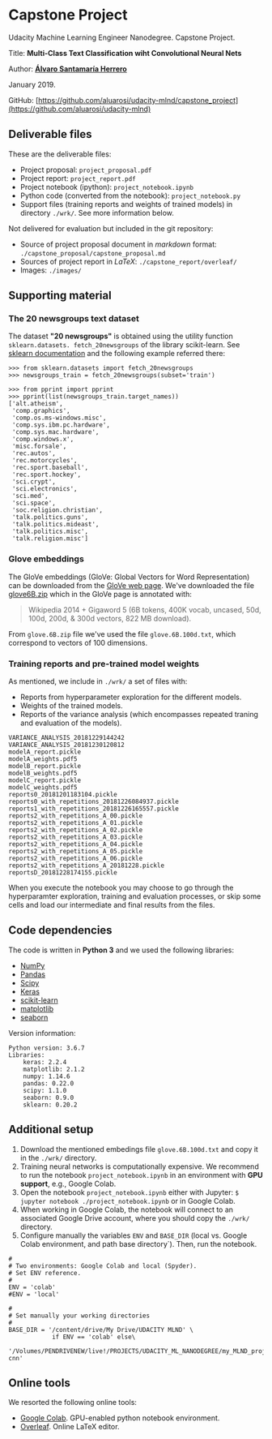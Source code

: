 # Capstone Project

Udacity Machine Learning Engineer Nanodegree. Capstone Project.

Title: **Multi-Class Text Classification wiht Convolutional Neural Nets**
 
Author: **[Álvaro Santamaría Herrero](https://github.com/aluarosi)**
 
January 2019. 

GitHub: [https://github.com/aluarosi/udacity-mlnd/capstone_project](https://github.com/aluarosi/udacity-mlnd)


## Deliverable files

These are the deliverable files:

* Project proposal: `project_proposal.pdf`
* Project report: `project_report.pdf`
* Project notebook (ipython): `project_notebook.ipynb`
* Python code (converted from the notebook): `project_notebook.py`
* Support files (training reports and weights of trained models) in directory `./wrk/`. See more information below.

Not delivered for evaluation but included in the git repository:

* Source of project proposal document in *markdown* format: `./capstone_proposal/capstone_proposal.md`
* Sources of project report in *LaTeX*: `./capstone_report/overleaf/`
* Images: `./images/`

## Supporting material

### The 20 newsgroups text dataset 

The dataset **"20 newsgroups"** is obtained using the utility function `sklearn.datasets. fetch_20newsgroups` of the library scikit-learn. See [sklearn documentation](https://scikit-learn.org/0.19/datasets/twenty_newsgroups.html) and the following example referred there:

```
>>> from sklearn.datasets import fetch_20newsgroups
>>> newsgroups_train = fetch_20newsgroups(subset='train')

>>> from pprint import pprint
>>> pprint(list(newsgroups_train.target_names))
['alt.atheism',
 'comp.graphics',
 'comp.os.ms-windows.misc',
 'comp.sys.ibm.pc.hardware',
 'comp.sys.mac.hardware',
 'comp.windows.x',
 'misc.forsale',
 'rec.autos',
 'rec.motorcycles',
 'rec.sport.baseball',
 'rec.sport.hockey',
 'sci.crypt',
 'sci.electronics',
 'sci.med',
 'sci.space',
 'soc.religion.christian',
 'talk.politics.guns',
 'talk.politics.mideast',
 'talk.politics.misc',
 'talk.religion.misc']
```

### Glove embeddings 

The GloVe embeddings (GloVe: Global Vectors for Word Representation) can be downloaded from the [GloVe web page](https://nlp.stanford.edu/projects/glove/). We've downloaded the file [glove6B.zip](http://nlp.stanford.edu/data/glove.6B.zip) which in the GloVe page is annotated with: 

> Wikipedia 2014 + Gigaword 5 (6B tokens, 400K vocab, uncased, 50d, 100d, 200d, & 300d vectors, 822 MB download).

From `glove.6B.zip` file we've used the file `glove.6B.100d.txt`, which correspond to vectors of 100 dimensions.

### Training reports and pre-trained model weights

As mentioned, we include in  `./wrk/` a set of files with:

* Reports from hyperparameter exploration for the different models. 
* Weights of the trained models. 
* Reports of the variance analysis (which encompasses repeated traning and evaluation of the models). 

```
VARIANCE_ANALYSIS_20181229144242
VARIANCE_ANALYSIS_20181230120812
modelA_report.pickle
modelA_weights.pdf5
modelB_report.pickle
modelB_weights.pdf5
modelC_report.pickle
modelC_weights.pdf5
reports0_20181201183104.pickle
reports0_with_repetitions_20181226084937.pickle
reports1_with_repetitions_20181226165557.pickle
reports2_with_repetitions_A_00.pickle
reports2_with_repetitions_A_01.pickle
reports2_with_repetitions_A_02.pickle
reports2_with_repetitions_A_03.pickle
reports2_with_repetitions_A_04.pickle
reports2_with_repetitions_A_05.pickle
reports2_with_repetitions_A_06.pickle
reports2_with_repetitions_A_20181228.pickle
reportsD_20181228174155.pickle
```

When you execute the notebook you may choose to go through the hyperparamter exploration, training and evaluation processes, or skip some cells and load our intermediate and final results from the files.

## Code dependencies

The code is written in **Python 3** and we used the following libraries:

* [NumPy](http://www.numpy.org/)
* [Pandas](https://pandas.pydata.org/)
* [Scipy](https://www.scipy.org/)
* [Keras](https://keras.io/)
* [scikit-learn](https://scikit-learn.org/stable/)
* [matplotlib](https://matplotlib.org/)
* [seaborn](https://seaborn.pydata.org/)

Version information:

```
Python version: 3.6.7
Libraries:
    keras: 2.2.4
    matplotlib: 2.1.2
    numpy: 1.14.6
    pandas: 0.22.0
    scipy: 1.1.0
    seaborn: 0.9.0
    sklearn: 0.20.2
```

## Additional setup

1. Download the mentioned embedings file `glove.6B.100d.txt` and copy it in the `./wrk/` directory.
2. Training neural networks is computationally expensive. We recommend to run the notebook `project_notebook.ipynb` in an environment with **GPU support**, e.g., Google Colab.
3. Open the notebook `project_notebook.ipynb` either with Jupyter: `$ jupyter notebook ./project_notebook.ipynb` or in Google Colab.
4. When working in Google Colab, the notebook will connect to an associated Google Drive account, where you should copy the `./wrk/` directory.
5. Configure manually the variables `ENV` and `BASE_DIR` (local vs. Google Colab environment, and path base directory`). Then, run the notebook.

```
#
# Two environments: Google Colab and local (Spyder).
# Set ENV reference.
#
ENV = 'colab'
#ENV = 'local'

#
# Set manually your working directories
#
BASE_DIR = '/content/drive/My Drive/UDACITY MLND' \
            if ENV == 'colab' else\
            '/Volumes/PENDRIVENEW/live!/PROJECTS/UDACITY_ML_NANODEGREE/my_MLND_projects/nlp-cnn'
```

## Online tools

We resorted the following online tools:

* [Google Colab](https://colab.research.google.com). GPU-enabled python notebook environment.
* [Overleaf](https://es.overleaf.com/). Online LaTeX editor.
